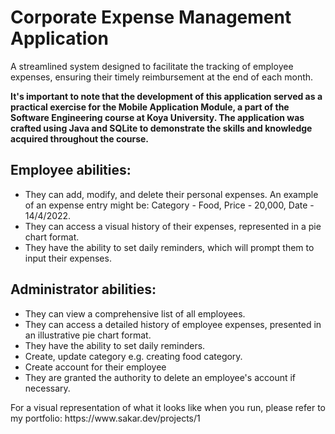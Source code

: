 # Corporate Expense Management Application
<p> A streamlined system designed to facilitate the tracking of employee expenses, ensuring their timely reimbursement at the end of each month.</p>
<p> <b>It's important to note that the development of this application served as a practical exercise for the Mobile Application Module, a part of the Software Engineering course at Koya University. The application was crafted using Java and SQLite to demonstrate the skills and knowledge acquired throughout the course.</b></p>


## Employee abilities:
- They can add, modify, and delete their personal expenses. An example of an expense entry might be: Category - Food, Price - 20,000, Date - 14/4/2022. <br />
- They can access a visual history of their expenses, represented in a pie chart format. <br />
- They have the ability to set daily reminders, which will prompt them to input their expenses.

## Administrator abilities:
- They can view a comprehensive list of all employees.
- They can access a detailed history of employee expenses, presented in an illustrative pie chart format.
- They have the ability to set daily reminders.
- Create, update category e.g. creating food category.
- Create account for their employee
- They are granted the authority to delete an employee's account if necessary.

<p> For a visual representation of what it looks like when you run, please refer to my portfolio:
https://www.sakar.dev/projects/1 </p>

